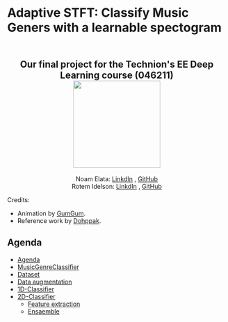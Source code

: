 # Adaptive STFT: Classify Music Geners with a learnable spectogram
<h2 align="center">
  <br>
 Our final project for the Technion's EE Deep Learning course (046211)
  <br>
  <img src="https://raw.githubusercontent.com/taldatech/ee046211-deep-learning/main/assets/nn_gumgum.gif" height="200">
</h1>
  <p align="center">
    Noam Elata: <a href="https://www.linkedin.com/in/noamelata/">LinkdIn</a> , <a href="https://github.com/noamelata">GitHub</a>
  <br>
    Rotem Idelson: <a href="https://www.linkedin.com/in/rotem-idelson/">LinkdIn</a> , <a href="https://github.com/RotemId">GitHub</a>
  </p>

Credits:
* Animation by <a href="https://medium.com/@gumgumadvertisingblog">GumGum</a>.
* Reference work by <a href="https://github.com/Dohppak/Music_Genre_Classification_Pytorch">Dohppak</a>.

## Agenda
- [Agenda](#agenda)
- [MusicGenreClassifier](#MusicGenreClassifier)
- [Dataset](#Dataset)
- [Data augmentation](#Data-augmentation)
- [1D-Classifier](#1D-Classifier)
- [2D-Classifier](#2D-Classifier)
  * [Feature extraction](#Feature-extraction)
  * [Ensaemble](#Ensemble)
